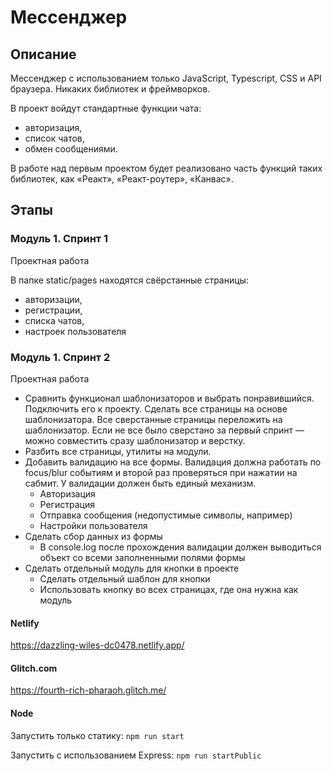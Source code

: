 # Мессенджер

## Описание

Мессенджер с использованием только JavaScript, Typescript, CSS и API браузера. Никаких библиотек и фреймворков.

В проект войдут стандартные функции чата:
 - авторизация,
 - список чатов,
 - обмен сообщениями.

В работе над первым проектом будет реализовано часть функций таких библиотек, как «Реакт», «Реакт-роутер», «Канвас».

## Этапы

### Модуль 1. Спринт 1

Проектная работа

В папке static/pages находятся свёрстанные страницы:
 - авторизации,
 - регистрации,
 - списка чатов,
 - настроек пользователя

### Модуль 1. Спринт 2

Проектная работа

 - Сравнить функционал шаблонизаторов и выбрать понравившийся. Подключить его к проекту. Сделать все страницы на основе шаблонизатора. Все сверстанные страницы переложить на шаблонизатор. Если не все было сверстано за первый спринт — можно совместить сразу шаблонизатор и верстку.
 - Разбить все страницы, утилиты на модули.
 - Добавить валидацию на все формы. Валидация должна работать по focus/blur событиям и второй раз проверяться при нажатии на сабмит. У валидации должен быть единый механизм.
     - Авторизация
     - Регистрация
     - Отправка сообщения (недопустимые символы, например)
     - Настройки пользователя
 - Сделать сбор данных из формы
     - В console.log после прохождения валидации должен выводиться объект со всеми заполненными полями формы
 - Сделать отдельный модуль для кнопки в проекте
     - Сделать отдельный шаблон для кнопки
     - Использовать кнопку во всех страницах, где она нужна как модуль

#### Netlify

https://dazzling-wiles-dc0478.netlify.app/

#### Glitch.com

https://fourth-rich-pharaoh.glitch.me/

#### Node

Запустить только статику: ```npm run start```

Запустить с использованием Express: ```npm run startPublic```